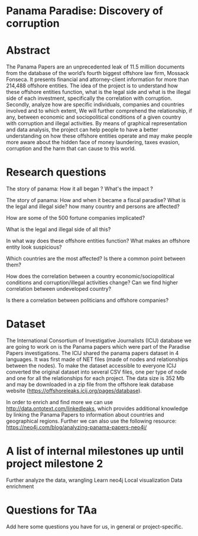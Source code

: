 # Panama Paradise: Discovery of corruption

# Abstract
The Panama Papers are an unprecedented leak of 11.5 million documents from the database of the world’s fourth biggest offshore law firm, Mossack Fonseca. It presents financial and attorney-client information for more than 214,488 offshore entities. The idea of the project is to understand how these offshore entities function, what is the legal side and what is the illegal side of each investment, specifically the correlation with corruption. Secondly, analyze how are specific individuals, companies and countries involved and to which extent, We will further comprehend the relationship, if any, between economic and sociopolitical conditions of a given country with corruption and illegal activities. By means of graphical representation and data analysis, the project can help people to have a better understanding on how these offshore entities operate and may make people more aware about the hidden face of money laundering, taxes evasion, corruption and the harm that can cause to this world.

# Research questions
The story of panama: How it all began ? What's the impact ?

The story of panama: How and when it became a fiscal paradise? What is the legal and illegal side? how many country and persons are affected?

How are some of the 500 fortune companies implicated? 

What is the legal and illegal side of all this? 

In what way does these offshore entities function? What makes an offshore entity look suspicious? 

Which countries are the most affected? Is there a common point between them?

How does the correlation between a country economic/sociopolitical conditions and corruption/illegal activities change? Can we find higher correlation between undeveloped country? 

Is there a correlation between politicians and offshore companies?

# Dataset
The International Consortium of Investigative Journalists (ICIJ) database we are going to work on is the Panama papers which were part of the Paradise Papers investigations.
The ICIJ shared the panama papers dataset in 4 languages. It was first made of NET files (made of nodes and relationships between the nodes). To make the dataset accessible to everyone ICIJ converted the original dataset into several CSV files, one per type of node and one for all the relationships for each project. The data size is 352 Mb and may be downloaded in a zip file from the offshore leak database website (https://offshoreleaks.icij.org/pages/database).

In order to enrich and find more we can use http://data.ontotext.com/linkedleaks, which provides additional knowledge by linking the Panama Papers to information about countries and geographical regions.
Further we can also use the following resource: https://neo4j.com/blog/analyzing-panama-papers-neo4j/


# A list of internal milestones up until project milestone 2
Further analyze the data, wrangling
Learn neo4j
Local visualization
Data enrichment


# Questions for TAa
Add here some questions you have for us, in general or project-specific.
